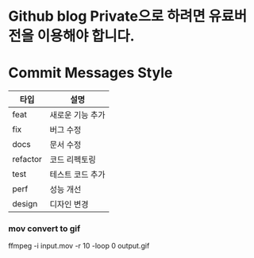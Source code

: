 

# Github blog Private으로 하려면 유료버전을 이용해야 합니다.

# Commit Messages Style

|타입|설명|
|-----|-----|
|feat|새로운 기능 추가|
|fix|버그 수정|
|docs|문서 수정|
|refactor|코드 리펙토링|
|test|테스트 코드 추가|
|perf|성능 개선|
|design|디자인 변경|



### mov convert to gif
ffmpeg -i input.mov -r 10 -loop 0 output.gif